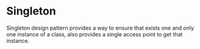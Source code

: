 # Singleton
Singleton design pattern provides a way to ensure that exists one and only one instance of a class, also provides a single access point to get that instance.